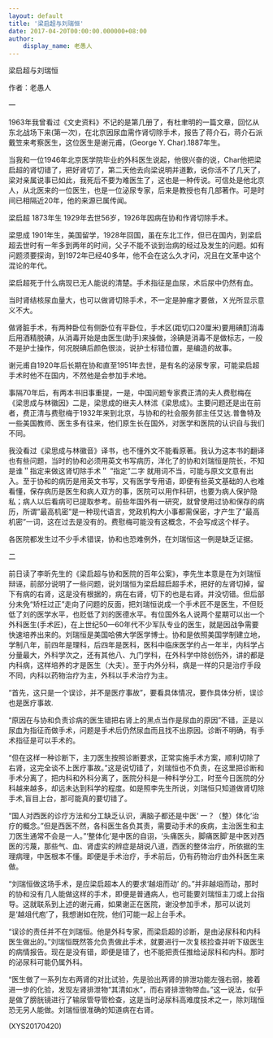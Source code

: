 ```yaml
---
layout: default
title: '梁启超与刘瑞恒'
date: 2017-04-20T00:00:00.000000+08:00
author:
    display_name: 老愚人
---
```


梁启超与刘瑞恒

作者：老愚人

一

1963年我曾看过《文史资料》不记的是第几册了，有杜聿明的一篇文章，回忆从东北战场下来(第一次)，在北京因尿血需作肾切除手术，报告了蒋介石，蒋介石派戴笠来考察医生，这位医生是谢元甫，(George Y. Char).1887年生。

当我和一位1946年北京医学院毕业的外科医生说起，他很兴奋的说，Char他把梁启超的肾切错了，把好肾切了，第二天他去向梁说明并道歉，说你活不了几天了，梁对亲属说事已如此，我死后不要为难医生了，这也是一种传说。可信处是他北京人，从北医来的一位医生，也是一位泌尿专家，后来是教授也有几部著作。可是时间已相隔近20年，他的来源已属传闻。

梁启超  1873年生 1929年去世56岁，1926年因病在协和作肾切除手术。

梁思成  1901年生，美国留学，1928年回国，虽在东北工作，但已在国内，到梁启超去世时有一年多到两年的时间，父子不能不谈到治病的经过及发生的问题。如有问题须要探询，到1972年已经40多年，他不会在这么久才问，况且在文革中这个混论的年代。

梁启超死于什么病现已无人能说的清楚。手术指征是血尿，术后尿中仍然有血。

当时肾结核尿血量大，也可以做肾切除手术，不一定是肿瘤才要做，Ｘ光所显示意义不大。

做肾脏手术，有两种卧位有侧卧位有平卧位，手术区(距切口20厘米)要用碘酊消毒后用酒精脱碘，从消毒开始是由医生(助手)来操做，涂碘是消毒不是做标志，一般不是护士操作，何况脱碘后颜色很淡，说护士标错位置，是编造的故事。

谢元甫自1920年后长期在协和直至1951年去世，是有名的泌尿专家，可能梁启超手术时他不在国内，不然他是会参加手术地。

事隔70年后，有两本书旧事重提，一是，中国问题专家费正清的夫人费慰梅在《梁思成与林徽因》二是，梁思成的继夫人林沭《梁思成》。主要问题还是出在前者，费正清与费慰梅于1932年来到北京，与协和的社会服务部主任艾达.普鲁特及一些美国教师、医生多有往来，他们原生长在国外，对医学和医院的认识自与我们不同。

我没看过《梁思成与林徽音》译书，也不懂外文不能看原著。我认为这本书的翻译也有些问题，当时的协和必须用英文书写病历，洋化了的协和刘瑞恒是院长，不知是谁＂指定来做这肾切除手术＂ ”指定”二字 就用词不当，可能与原文文意有出入。至于协和的病历是用英文书写，又有医学专用语，即便有些英文基础的人也难看懂，保存病历是医生和病人双方的事，医院可以用作科研，也要为病人保护隐私；病人以后看病可已提取参考。前些年国外有一研究，就曾使用过协和保存的病历，所谓”最高机密”是一种现代语言，党政机构大小事都需保密，才产生了”最高机密”一词，这在过去是没有的。费慰梅可能没有这概念，不会写成这个样子。

各医院都发生过不少手术错误，协和也恐难例外，在刘瑞恒这一例是缺乏证据。

二

前日读了李昕先生的《梁启超与协和医院的百年公案》，李先生本意是在为刘瑞恒辩诬，前部分说明了一些问题，说刘瑞恒为梁启超启超手术，把好的左肾切掉，留下有病的右肾，这是没有根据的，病在右肾，切下的也是右肾。并没切错。但后部分未免“矫枉过正”走向了问题的反面，把刘瑞恒说成一个手术匠不是医生，不但贬低了刘的医学水平，也贬低了刘的医德水平。有位国外名人说两个星期可以出一个外科医生(手术匠)，在上世纪50—60年代不少军队专业的医生，就是因战争需要快速培养出来的。刘瑞恒是美国哈佛大学医学博士。协和是依照美国学制建立地，学制八年，前四年是理科，后四年是医科，医科中临床医学约占一年半，内科学占分量最大，外科学次之，还有其他八、九门学科，在外科学中除创伤外，讲的都是内科病，这样培养的才是医生（大夫）。至于内外分科，病是一样的只是治疗手段不同，内科以药物治疗为主，外科以手术治疗为主。

“首先，这只是一个误诊，并不是医疗事故”，要看具体情况，要作具体分析，误诊也是医疗事故.

“原因在与协和负责诊病的医生错把右肾上的黑点当作是尿血的原因”不错，正是以尿血为指征而做手术，问题是手术后仍然尿血而且找不出原因。诊断不明确，有手术指征是可以手术的。

“但在这样一种诊断下，主刀医生按照诊断要求，正常实施手术方案，顺利切除了右肾，这完全谈不上医疗事故。”这是说切错了，刘瑞恒也不负责，在这里把诊断和手术分离了，把内科和外科分离了，医院分科是一种科学分工，时至今日医院的分科越来越多，却远未达到科学的程度。如是照李先生所说，刘瑞恒只知道做肾切除手术,盲目上台，那可能真的要切错了。

“国人对西医的诊疗方法和分工缺乏认识，满脑子都还是中医‘ 一？（整）体化’治疗的概念。”但是西医不然，各科医生各负其责，需要动手术的疾病，主治医生和主刀医生通常不会是一人。”‘整体化’是中医的自诩，‘头痛医头，脚痛医脚’是中医对西医的污蔑，那些气、血、肾虚实的辨症是胡说八道，西医的整体治疗，所依据的生理病理，中医根本不懂。即便是手术治疗，手术前后，仍有药物治疗由外科医生来做。

“刘瑞恒做这场手术，是应梁启超本人的要求‘越俎而动’ 的。”并非越俎而动，那时的协和没有几人能做这样的手术，即便是普通病人，也可能要刘瑞恒主刀或上台指导。这就联系到上述的谢元甫，如果谢正在医院，谢没参加手术，那可以说刘是‘越俎代庖’了，我想谢如在院，他们可能一起上台手术。

“误诊的责任并不在刘瑞恒。他是外科专家，而梁启超的诊断，是由泌尿科和内科医生做出的。”刘瑞恒既然答允负责做此手术，就要进行一次复核捡查并听下级医生的病情报告。现在是没有错，即便是错了，也不能把责任推给泌尿科和内科。那时的泌尿科可能仍属外科。

“医生做了一系列左右两肾的对比试验，先是验出两肾的排泄功能左强右弱，接着进一步的化验，发现左肾排泄物“其清如水”，而右肾排泄物带血。”这一说法，似乎是做了膀胱镜进行了输尿管导管检查，这是当时泌尿科高难度技术之一，除刘瑞恒恐无另人能做。刘瑞恒很准确的知道病在右肾。

(XYS20170420)

